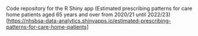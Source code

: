 Code repository for the R Shiny app (Estimated prescribing patterns for care home patients aged 65 years and over from 2020/21 until 2022/23)[https://nhsbsa-data-analytics.shinyapps.io/estimated-prescribing-patterns-for-care-home-patients]

